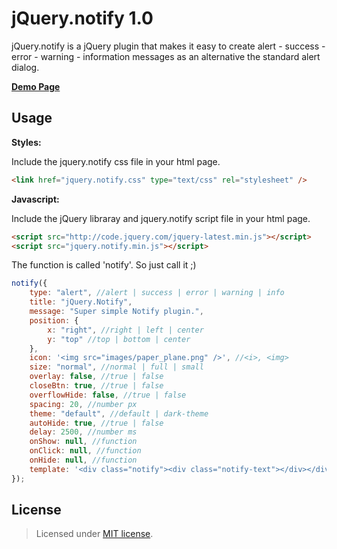 jQuery.notify 1.0
================

jQuery.notify is a jQuery plugin that makes it easy to create alert - success - error - warning - information messages as an alternative the standard alert dialog.

__<a href="http://creativedream.net/plugins/jquery.notify/" target="_blank">Demo Page</a>__

Usage
-------
__Styles:__

Include the jquery.notify css file in your html page.
~~~~ html
<link href="jquery.notify.css" type="text/css" rel="stylesheet" />
~~~~
__Javascript:__

Include the jQuery libraray and jquery.notify script file in your html page.
~~~~ html
<script src="http://code.jquery.com/jquery-latest.min.js"></script>
<script src="jquery.notify.min.js"></script>
~~~~

The function is called 'notify'. So just call it ;)
~~~ javascript
notify({
	type: "alert", //alert | success | error | warning | info
	title: "jQuery.Notify",
	message: "Super simple Notify plugin.",
	position: {
	    x: "right", //right | left | center
	    y: "top" //top | bottom | center
	},
	icon: '<img src="images/paper_plane.png" />', //<i>, <img>
	size: "normal", //normal | full | small
	overlay: false, //true | false
	closeBtn: true, //true | false
	overflowHide: false, //true | false
	spacing: 20, //number px
	theme: "default", //default | dark-theme
	autoHide: true, //true | false
	delay: 2500, //number ms
	onShow: null, //function
	onClick: null, //function
	onHide: null, //function
	template: '<div class="notify"><div class="notify-text"></div></div>'
});
~~~~

License
-------
> Licensed under <a href="http://opensource.org/licenses/MIT">MIT license</a>.
